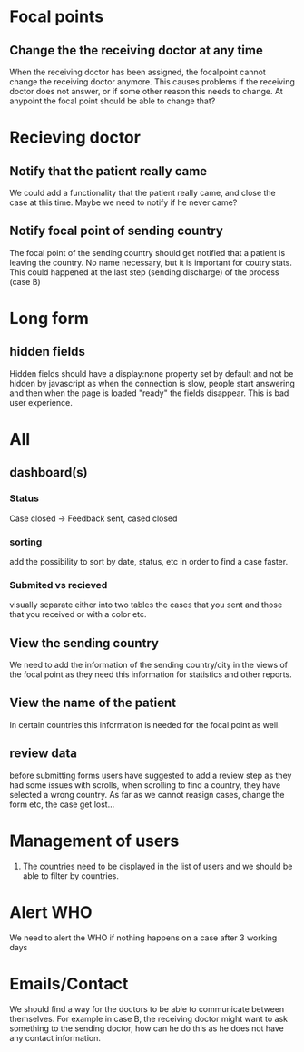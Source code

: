 # Focal points
## Change the the receiving doctor at any time
When the receiving doctor has been assigned, the focalpoint cannot change the receiving doctor anymore. This causes problems if the receiving doctor does not answer, or if some other reason this needs to change. At anypoint the focal point should be able to change that?

# Recieving doctor 
## Notify that the patient really came
We could add a functionality that the patient really came, and close the case at this time. Maybe we need to notify if he never came?

## Notify focal point of sending country
The focal point of the sending country should get notified that a patient is leaving the country. No name necessary, but it is important for coutry stats. This could happened at the last step (sending discharge) of the process (case B)

# Long form
## hidden fields
Hidden fields should have a display:none property set by default and not be hidden by javascript as when the connection is slow, people start answering and then when the page is loaded "ready" the fields disappear. This is bad user experience. 

# All
## dashboard(s)
### Status
Case closed -> Feedback sent, cased closed
### sorting
add the possibility to sort by date, status, etc in order to find a case faster.

### Submited vs recieved
visually separate either into two tables the cases that you sent and those that you received or with a color etc.

## View the sending country
We need to add the information of the sending country/city in the views of the focal point as they need this information for statistics and other reports.

## View the name of the patient
In certain countries this information is needed for the focal point as well.

## review data 
before submitting forms users have suggested to add a review step as they had some issues with scrolls, when scrolling to find a country, they have selected a wrong country. As far as we cannot reasign cases, change the form etc, the case get lost...

# Management of users
1. The countries need to be displayed in the list of users and we should be able to filter by countries.

# Alert WHO
We need to alert the WHO if nothing happens on a case after 3 working days

# Emails/Contact
We should find a way for the doctors to be able to communicate between themselves. For example in case B, the receiving doctor might want to ask something to the sending doctor, how can he do this as he does not have any contact information.